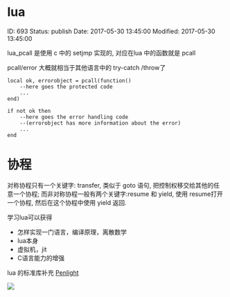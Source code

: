 # lua


ID: 693
Status: publish
Date: 2017-05-30 13:45:00
Modified: 2017-05-30 13:45:00


lua_pcall 是使用 c 中的 setjmp 实现的, 对应在lua 中的函数就是 pcall

pcall/error 大概就相当于其他语言中的 try-catch /throw了

```
local ok, errorobject = pcall(function() 
    --here goes the protected code 
    ... 
end) 

if not ok then 
    --here goes the error handling code 
    --(errorobject has more information about the error) 
    ... 
end 
```

# 协程

对称协程只有一个关键字: transfer, 类似于 goto 语句, 把控制权移交给其他的任意一个协程; 而非对称协程一般有两个关键字:resume 和 yield, 使用 resume打开一个协程, 然后在这个协程中使用 yield 返回.


学习lua可以获得

* 怎样实现一门语言，编译原理，离散数学
* lua本身
* 虚拟机，jit
* C语言能力的增强

lua 的标准库补充 [Penlight](https://github.com/stevedonovan/Penlight)

![](http://ww4.sinaimg.cn/large/006tNbRwgy1fg3q43bjn9j31kw1rgk1j.jpg)
